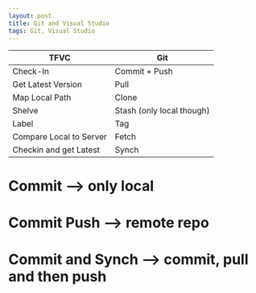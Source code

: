 ```yaml
---
layout: post
title: Git and Visual Studio
tags: Git, Visual Studio
---
```

|TFVC|Git|
|---|---|
|Check-In|Commit + Push|
|Get Latest Version|Pull|
|Map Local Path|Clone|
|Shelve|Stash (only local though)|
|Label|Tag|
|Compare Local to Server|Fetch|
|Checkin and get Latest|Synch|



# Commit --> only local
# Commit Push --> remote repo
# Commit and Synch --> commit, pull and then push